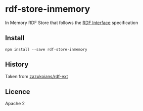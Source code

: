 # rdf-store-inmemory

In Memory RDF Store that follows the [RDF Interface](http://bergos.github.io/rdf-ext-spec/) specification

## Install

```
npm install --save rdf-store-inmemory
```

## History

Taken from [zazukoians/rdf-ext](https://github.com/zazukoians/rdf-ext)

## Licence

Apache 2